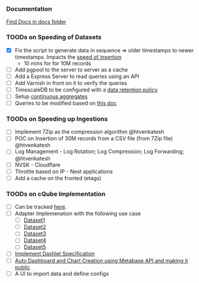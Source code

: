 ### Documentation

[Find Docs in docs folder](docs/)

### TOODs on Speeding of Datasets

- [x] Fix the script to generate data in sequence => older timestamps to newer timestamps. Impacts the [speed of insertion](https://docs.timescale.com/timescaledb/latest/how-to-guides/continuous-aggregates/)
  - 10 mins for for 10M records
- [ ] Add pgpool to the server to server as a cache
- [ ] Add a Express Server to read queries using an API
- [ ] Add Varnish in front on it to verify the queries
- [ ] TimescaleDB to be configured with a [data retention policy](https://docs.timescale.com/timescaledb/latest/how-to-guides/data-retention/)
- [ ] Setup [continuous aggregates](https://docs.timescale.com/timescaledb/latest/how-to-guides/continuous-aggregates/)
- [ ] Queries to be modified based on [this doc](https://docs.timescale.com/timescaledb/latest/how-to-guides/query-data/advanced-analytic-queries/)

### TOODs on Speeding up Ingestions

- [ ] Implement 7Zip as the compression algorithm @htvenkatesh
- [ ] POC on Insertion of 30M records from a CSV file (from 7Zip file) @htvenkatesh
- [ ] Log Management - Log Rotation; Log Compression; Log Forwarding; @htvenkatesh
- [ ] NVSK - Cloudflare
- [ ] Throttle based on IP - Nest applications
- [ ] Add a cache on the fronted (etags)

### TOODs on cQube Implementation

- [ ] Can be tracked [here](./impl/c-qube/src/app.service.ts).
- [ ] Adapter Implemenation with the following use case
  - [ ] [Dataset1](https://ntpproductionall.blob.core.windows.net/public-reports/public/diksha-data-exhaust/2023-01-11.csv)
  - [ ] [Dataset2]()
  - [ ] [Dataset3]()
  - [ ] [Dataset4]()
  - [ ] [Dataset5]()
- [ ] [Implement Dashlet Specification](https://project-sunbird.atlassian.net/wiki/spaces/SBDES/pages/2312110137/Dashlets+Design+Doc)
- [ ] [Auto Dashboard and Chart Creation using Metabase API and making it public](https://www.metabase.com/learn/administration/metabase-api)
- [ ] A UI to import data and define configs
